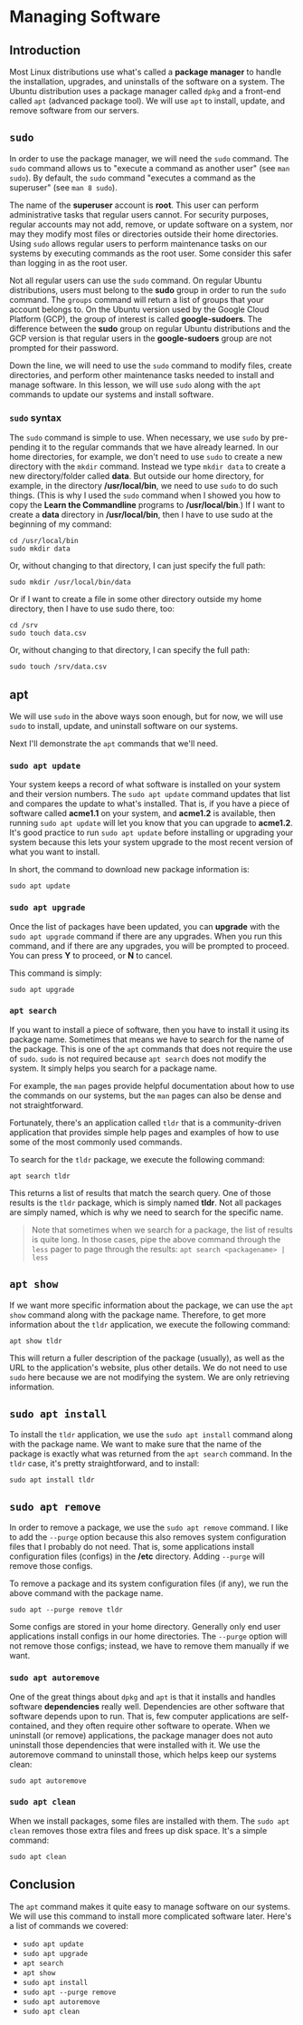 # Managing Software

## Introduction

Most Linux distributions use
what's called a **package manager** to
handle the installation, upgrades, and
uninstalls of the software on a system.
The Ubuntu distribution uses a
package manager called ``dpkg`` and
a front-end called ``apt``
(advanced package tool).
We will use ``apt`` to install,
update, and remove software
from our servers.

## ``sudo``

In order to use the package manager,
we will need 
the ``sudo`` command.
The ``sudo`` command allows us to
"execute a command as another user"
(see ``man sudo``).
By default,
the `sudo` command
"executes a command as the superuser"
(see `man 8 sudo`).

The name of the **superuser** account
is **root**.
This user can perform administrative tasks
that regular users cannot.
For security purposes,
regular accounts may not add, remove, or
update software on a system, nor
may they modify most files or directories
outside their home directories.
Using ``sudo`` allows regular users to
perform maintenance tasks on our systems
by executing commands as the root user.
Some consider this safer than logging
in as the root user.

Not all regular users can use
the ``sudo`` command.
On regular Ubuntu distributions,
users must belong to the **sudo** group
in order to run the ``sudo`` command.
The ``groups`` command will return
a list of groups that your account belongs to.
On the Ubuntu version used by the
Google Cloud Platform (GCP),
the group of interest is called **google-sudoers**.
The difference between the **sudo** group
on regular Ubuntu distributions and
the GCP version is that regular users in the
**google-sudoers** group are not prompted for
their password.

Down the line,
we will need to use the ``sudo`` command
to modify files, create directories, and
perform other maintenance tasks needed to
install and manage software.
In this lesson, we will use ``sudo`` along
with the ``apt`` commands to update our
systems and install software.

### ``sudo`` syntax

The ``sudo`` command is simple to use.
When necessary,
we use ``sudo`` by pre-pending it to
the regular commands that we have already
learned.
In our home directories, for example,
we don't need to use ``sudo`` to
create a new directory with the ``mkdir``
command.
Instead we type
``mkdir data`` to create a new
directory/folder called **data**.
But outside our home directory,
for example, in the directory
**/usr/local/bin**,
we need to use ``sudo`` to do such things.
(This is why I used the ``sudo`` command
when I showed you how to copy the
**Learn the Commandline** programs to
**/usr/local/bin**.)
If I want to create a **data** directory
in **/usr/local/bin**, then
I have to use sudo at the beginning of
my command:

```
cd /usr/local/bin
sudo mkdir data
```

Or, without changing to that directory,
I can just specify the full path:

```
sudo mkdir /usr/local/bin/data
```

Or if I want to create a file in
some other directory outside my
home directory, then
I have to use sudo there, too:

```
cd /srv
sudo touch data.csv
```

Or, without changing to that directory,
I can specify the full path:

```
sudo touch /srv/data.csv
```

## apt

We will use ``sudo`` in the above
ways soon enough, but for now,
we will use ``sudo`` to install,
update, and uninstall software on
our systems.

Next I'll demonstrate the ``apt``
commands that we'll need.

### ``sudo apt update``

Your system keeps a record of
what software is installed on your
system and their version numbers.
The ``sudo apt update`` command
updates that list and compares
the update to what's installed.
That is, if you have a piece of
software called **acme1.1** on your system,
and **acme1.2** is available, then
running ``sudo apt update`` will
let you know that you can upgrade to
**acme1.2**.
It's good practice to run ``sudo apt update``
before installing or upgrading your system
because this lets your system upgrade to
the most recent version of what you want
to install.

In short, the command to download
new package information is:

```
sudo apt update
```

### ``sudo apt upgrade``

Once the list of packages have been updated,
you can **upgrade** with the ``sudo apt upgrade``
command if there are any upgrades.
When you run this command, and if
there are any upgrades,
you will be prompted to proceed.
You can press **Y** to proceed, or
**N** to cancel.

This command is simply:

```
sudo apt upgrade
```

### ``apt search``

If you want to install a piece
of software, then
you have to install it using its
package name.
Sometimes that means we have to
search for the name of the package.
This is one of the ``apt`` commands
that does not require the use of ``sudo``.
``sudo`` is not required because
``apt search`` does not modify the system.
It simply helps you search for a package name.

For example, the ``man`` pages provide
helpful documentation about how to use
the commands on our systems, but
the ``man`` pages can also be dense and
not straightforward.

Fortunately, there's an application called
``tldr`` that is a community-driven application
that provides simple help pages and examples
of how to use some of the most commonly used
commands.

To search for the ``tldr`` package,
we execute the following command:

```
apt search tldr
```

This returns a list of results that
match the search query.
One of those results is the ``tldr`` package,
which is simply named **tldr**.
Not all packages are simply named,
which is why we need to search for the
specific name.

> Note that sometimes when we search for a package, the list
> of results is quite long. In those cases, pipe the above
> command through the ``less`` pager to page through the
> results: ``apt search <packagename> | less``

## ``apt show``

If we want more specific information
about the package,
we can use the ``apt show`` command
along with the package name.
Therefore, to get more information
about the ``tldr`` application,
we execute the following command:

```
apt show tldr
```

This will return a fuller description
of the package (usually), as well
as the URL to the application's website,
plus other details.
We do not need to use ``sudo`` here
because we are not modifying the system.
We are only retrieving information.

## ``sudo apt install``

To install the ``tldr`` application,
we use the ``sudo apt install`` command
along with the package name.
We want to make sure that the name of the
package is exactly what was returned from
the ``apt search`` command.
In the ``tldr`` case,
it's pretty straightforward, and to install:

```
sudo apt install tldr
```

## ``sudo apt remove``

In order to remove a package,
we use the ``sudo apt remove``
command.
I like to add the ``--purge`` option
because this also removes system configuration
files that I probably do not need.
That is, some applications
install configuration files (configs)
in the **/etc** directory.
Adding ``--purge`` will remove those configs.

To remove a package and
its system configuration files (if any),
we run the above command with the package name.

```
sudo apt --purge remove tldr
```

Some configs are stored in your home directory.
Generally only end user applications install
configs in our home directories.
The ``--purge`` option will not remove those configs;
instead, we have to remove them manually if we want.

### ``sudo apt autoremove``

One of the great things about ``dpkg`` and ``apt``
is that it installs and handles software
**dependencies** really well.
Dependencies are other software that software
depends upon to run.
That is, few computer applications are self-contained, and
they often require other software to operate.
When we uninstall (or remove) applications,
the package manager does not auto uninstall those
dependencies that were installed with it.
We use the autoremove command to uninstall those,
which helps keep our systems clean:

```
sudo apt autoremove
```

### ``sudo apt clean``

When we install packages,
some files are installed with them.
The ``sudo apt clean`` removes those
extra files and frees up disk space.
It's a simple command:

```
sudo apt clean
```

## Conclusion

The ``apt`` command makes it quite easy
to manage software on our systems.
We will use this command to install more
complicated software later.
Here's a list of commands we covered:

- ``sudo apt update``
- ``sudo apt upgrade``
- ``apt search``
- ``apt show``
- ``sudo apt install``
- ``sudo apt --purge remove``
- ``sudo apt autoremove``
- ``sudo apt clean``
